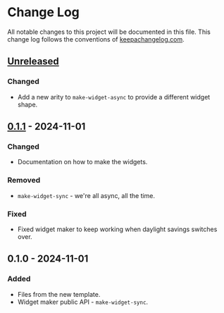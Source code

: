 # Change Log
All notable changes to this project will be documented in this file. This change log follows the conventions of [keepachangelog.com](http://keepachangelog.com/).

## [Unreleased]
### Changed
- Add a new arity to `make-widget-async` to provide a different widget shape.

## [0.1.1] - 2024-11-01
### Changed
- Documentation on how to make the widgets.

### Removed
- `make-widget-sync` - we're all async, all the time.

### Fixed
- Fixed widget maker to keep working when daylight savings switches over.

## 0.1.0 - 2024-11-01
### Added
- Files from the new template.
- Widget maker public API - `make-widget-sync`.

[Unreleased]: https://sourcehost.site/your-name/cryptooracle-clj/compare/0.1.1...HEAD
[0.1.1]: https://sourcehost.site/your-name/cryptooracle-clj/compare/0.1.0...0.1.1

